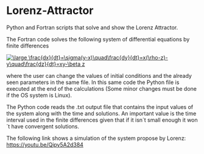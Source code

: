 # Lorenz-Attractor
Python and Fortran scripts that solve and show the Lorenz Attractor.

The Fortran code solves the following system of differential equations by finite differences

<a href="https://www.codecogs.com/eqnedit.php?latex=\bg_white&space;\fn_cm&space;\large&space;\frac{dx}{dt}=\sigma(y-x)\quad\frac{dy}{dt}=x(\rho-z)-y\quad\frac{dz}{dt}=xy-\beta&space;z" target="_blank"><img src="https://latex.codecogs.com/png.latex?\bg_white&space;\fn_cm&space;\large&space;\frac{dx}{dt}=\sigma(y-x)\quad\frac{dy}{dt}=x(\rho-z)-y\quad\frac{dz}{dt}=xy-\beta&space;z" title="\large \frac{dx}{dt}=\sigma(y-x)\quad\frac{dy}{dt}=x(\rho-z)-y\quad\frac{dz}{dt}=xy-\beta z" /></a>

where the user can change the values of initial conditions and the already seen parameters in the same file. In this same code the Python file is executed at the end of the calculations (Some minor changes must be done if the OS system is Linux).

The Python code reads the .txt output file that contains the input values of the system along with the time and solutions. An important value is the time interval used
in the finite differences given that if it isn´t small enough it won´t have convergent solutions.

The following link shows a simulation of the system propose by Lorenz: 
https://youtu.be/Qipy5A2d384
